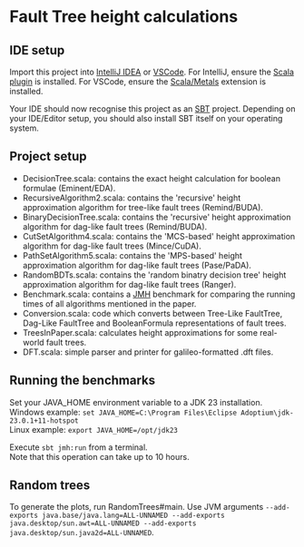 # Fault Tree height calculations

## IDE setup

Import this project into [IntelliJ IDEA](https://www.jetbrains.com/idea/) or [VSCode](https://code.visualstudio.com/).
For IntelliJ, ensure the [Scala plugin](https://plugins.jetbrains.com/plugin/1347-scala) is installed.
For VSCode, ensure the [Scala/Metals](https://scalameta.org/metals/docs/editors/vscode/) extension is installed.

Your IDE should now recognise this project as an [SBT](https://www.scala-sbt.org/) project.
Depending on your IDE/Editor setup, you should also install SBT itself on your operating system.

## Project setup

- DecisionTree.scala: contains the exact height calculation for boolean formulae (Eminent/EDA).
- RecursiveAlgorithm2.scala: contains the 'recursive' height approximation algorithm for tree-like fault trees (Remind/BUDA).
- BinaryDecisionTree.scala: contains the 'recursive' height approximation algorithm for dag-like fault trees (Remind/BUDA).
- CutSetAlgorithm4.scala: contains the 'MCS-based' height approximation algorithm for dag-like fault trees (Mince/CuDA).
- PathSetAlgorithm5.scala: contains the 'MPS-based' height approximation algorithm for dag-like fault trees (Pase/PaDA).
- RandomBDTs.scala: contains the 'random binatry decision tree' height approximation algorithm for dag-like fault trees (Ranger).
- Benchmark.scala: contains a [JMH](https://openjdk.org/projects/code-tools/jmh/) benchmark for comparing the running times of all algorithms mentioned in the paper.
- Conversion.scala: code which converts between Tree-Like FaultTree, Dag-Like FaultTree and BooleanFormula representations of fault trees.
- TreesInPaper.scala: calculates height approximations for some real-world fault trees.
- DFT.scala: simple parser and printer for galileo-formatted .dft files.

## Running the benchmarks

Set your JAVA_HOME environment variable to a JDK 23 installation.
<br>
Windows example: `set JAVA_HOME=C:\Program Files\Eclipse Adoptium\jdk-23.0.1+11-hotspot`
<br>
Linux example: `export JAVA_HOME=/opt/jdk23`

Execute `sbt jmh:run` from a terminal.
<br>
Note that this operation can take up to 10 hours.

## Random trees

To generate the plots, run RandomTrees#main. Use JVM arguments `--add-exports java.base/java.lang=ALL-UNNAMED --add-exports java.desktop/sun.awt=ALL-UNNAMED --add-exports java.desktop/sun.java2d=ALL-UNNAMED`.

